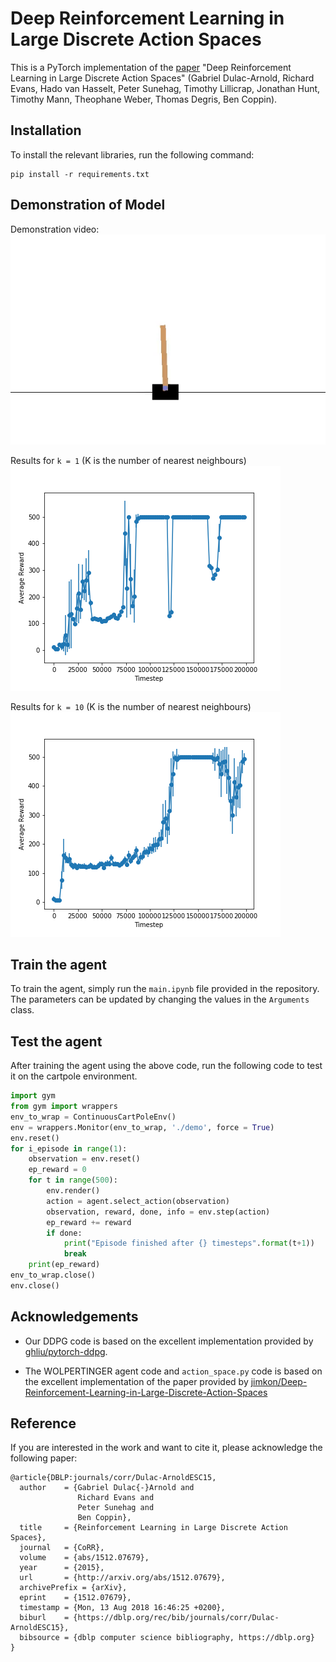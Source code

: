 # Deep Reinforcement Learning in Large Discrete Action Spaces

This is a PyTorch implementation of the [paper](https://arxiv.org/abs/1512.07679) "Deep Reinforcement Learning in Large Discrete Action Spaces" (Gabriel Dulac-Arnold, Richard Evans, Hado van Hasselt, Peter Sunehag, Timothy Lillicrap, Jonathan Hunt, Timothy Mann, Theophane Weber, Thomas Degris, Ben Coppin).

## Installation

To install the relevant libraries, run the following command:

```
pip install -r requirements.txt
```

## Demonstration of Model

Demonstration video: 
![cartpole_demo](./cartpole_demo.gif)

Results for `k = 1` (K is the number of nearest neighbours)
![reward_k_1.png](./reward_vs_steps_k1.png)

Results for `k = 10` (K is the number of nearest neighbours)
![reward_k_1.png](./reward_vs_steps_k10.png)


## Train the agent

To train the agent, simply run the `main.ipynb` file provided in the repository. The parameters can be updated by changing the values in the `Arguments` class.

## Test the agent
After training the agent using the above code, run the following code to test it on the cartpole environment.

```python
import gym
from gym import wrappers
env_to_wrap = ContinuousCartPoleEnv()
env = wrappers.Monitor(env_to_wrap, './demo', force = True)
env.reset()
for i_episode in range(1):
    observation = env.reset()
    ep_reward = 0
    for t in range(500):
        env.render()
        action = agent.select_action(observation)
        observation, reward, done, info = env.step(action)
        ep_reward += reward
        if done:
            print("Episode finished after {} timesteps".format(t+1))
            break
    print(ep_reward)
env_to_wrap.close()
env.close()
```

## Acknowledgements

- Our DDPG code is based on the excellent implementation provided by [ghliu/pytorch-ddpg](https://github.com/ghliu/pytorch-ddpg).

- The WOLPERTINGER agent code and `action_space.py` code is based on the excellent implementation of the paper provided by [jimkon/Deep-Reinforcement-Learning-in-Large-Discrete-Action-Spaces](https://github.com/jimkon/Deep-Reinforcement-Learning-in-Large-Discrete-Action-Spaces)

## Reference
If you are interested in the work and want to cite it, please acknowledge the following paper:

```
@article{DBLP:journals/corr/Dulac-ArnoldESC15,
  author    = {Gabriel Dulac{-}Arnold and
               Richard Evans and
               Peter Sunehag and
               Ben Coppin},
  title     = {Reinforcement Learning in Large Discrete Action Spaces},
  journal   = {CoRR},
  volume    = {abs/1512.07679},
  year      = {2015},
  url       = {http://arxiv.org/abs/1512.07679},
  archivePrefix = {arXiv},
  eprint    = {1512.07679},
  timestamp = {Mon, 13 Aug 2018 16:46:25 +0200},
  biburl    = {https://dblp.org/rec/bib/journals/corr/Dulac-ArnoldESC15},
  bibsource = {dblp computer science bibliography, https://dblp.org}
}
```